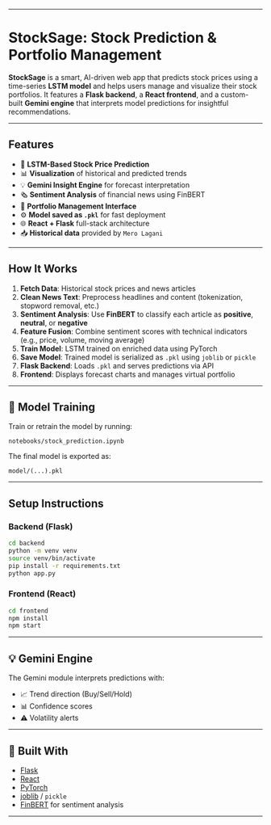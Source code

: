 
---

#  StockSage: Stock Prediction & Portfolio Management

**StockSage** is a smart, AI-driven web app that predicts stock prices using a time-series **LSTM model** and helps users manage and visualize their stock portfolios. It features a **Flask backend**, a **React frontend**, and a custom-built **Gemini engine** that interprets model predictions for insightful recommendations.

---

##  Features

* 🔮 **LSTM-Based Stock Price Prediction**
* 📊 **Visualization** of historical and predicted trends
* 💡 **Gemini Insight Engine** for forecast interpretation
* 🗞️ **Sentiment Analysis** of financial news using FinBERT
* 💼 **Portfolio Management Interface**
* ⚙️ **Model saved as `.pkl`** for fast deployment
* 🌐 **React + Flask** full-stack architecture
* 📥 **Historical data** provided by `Mero Lagani`

---

##  How It Works

1. **Fetch Data**: Historical stock prices and news articles
2. **Clean News Text**: Preprocess headlines and content (tokenization, stopword removal, etc.)
3. **Sentiment Analysis**: Use **FinBERT** to classify each article as **positive**, **neutral**, or **negative**
4. **Feature Fusion**: Combine sentiment scores with technical indicators (e.g., price, volume, moving average)
5. **Train Model**: LSTM trained on enriched data using PyTorch
6. **Save Model**: Trained model is serialized as `.pkl` using `joblib` or `pickle`
7. **Flask Backend**: Loads `.pkl` and serves predictions via API
8. **Frontend**: Displays forecast charts and manages virtual portfolio

---

## 🧪 Model Training

Train or retrain the model by running:

```
notebooks/stock_prediction.ipynb
```

The final model is exported as:

```
model/(...).pkl
```

---

##  Setup Instructions

### Backend (Flask)

```bash
cd backend
python -m venv venv
source venv/bin/activate
pip install -r requirements.txt
python app.py
```

### Frontend (React)

```bash
cd frontend
npm install
npm start
```

---

## 💡 Gemini Engine

The Gemini module interprets predictions with:

* 📈 Trend direction (Buy/Sell/Hold)
* 📊 Confidence scores
* ⚠️ Volatility alerts

---

## 🙌 Built With

* [Flask](https://flask.palletsprojects.com/)
* [React](https://reactjs.org/)
* [PyTorch](https://pytorch.org/)
* [joblib](https://joblib.readthedocs.io/) / `pickle`
* [FinBERT](https://github.com/ProsusAI/finBERT) for sentiment analysis

---
